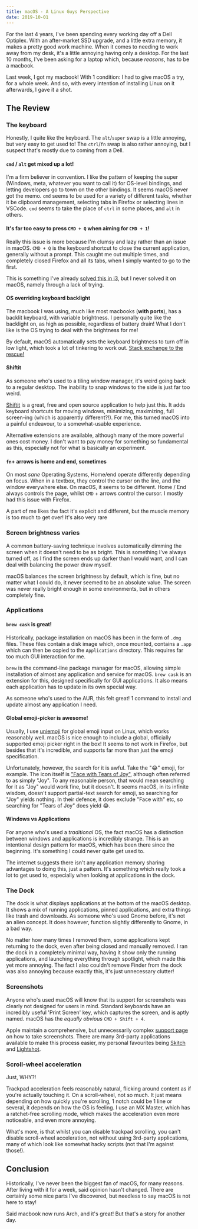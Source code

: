 ```yaml
---
title: macOS - A Linux Guys Perspective
date: 2019-10-01
---
```


For the last 4 years, I've been spending every working day off a Dell Optiplex. With an after-market SSD upgrade, and a little extra memory, it makes a pretty good work machine. When it comes to needing to work away from my desk, it's a little annoying having only a desktop. For the last 10 months, I've been asking for a laptop which, because _reasons_, has to be a macbook.

Last week, I got my macbook! With 1 condition: I had to give macOS a try, for a whole week. And so, with every intention of installing Linux on it afterwards, I gave it a shot.

## The Review

### The keyboard

Honestly, I quite like the keyboard. The `alt`/`super` swap is a little annoying, but very easy to get used to! The `ctrl`/`fn` swap is also rather annoying, but I suspect that's mostly due to coming from a Dell.

#### `cmd` / `alt` get mixed up a lot!

I'm a firm believer in convention. I like the pattern of keeping the super (Windows, meta, whatever you want to call it) for OS-level bindings, and letting developers go to town on the other bindings. It seems macOS never got the memo. `cmd` seems to be used for a variety of different tasks, whether it be clipboard management, selecting tabs in Firefox or selecting lines in VSCode. `cmd` seems to take the place of `ctrl` in some places, and `alt` in others.

#### It's far too easy to press `CMD + Q` when aiming for `CMD + 1`!

Really this issue is more because I'm clumsy and lazy rather than an issue in macOS. `CMD + Q` is the keyboard shortcut to close the current application, generally without a prompt. This caught me out multiple times, and completely closed Firefox and all its tabs, when I simply wanted to go to the first.

This is something I've already [solved this in i3](https://github.com/RealOrangeOne/dotfiles/commit/e0da9bf3f0f80baca0cee47c8779bf0fddc9afe4), but I never solved it on macOS, namely through a lack of trying.

#### OS overriding keyboard backlight

The macbook I was using, much like most macbooks (**with ports**), has a backlit keyboard, with variable brightness. I personally quite like the backlight on, as high as possible, regardless of battery drain! What I don't like is the OS trying to deal with the brightness for me!

By default, macOS automatically sets the keyboard brightness to turn off in low light, which took a lot of tinkering to work out. [Stack exchange to the rescue!](https://apple.stackexchange.com/a/45381)

#### Shiftit

As someone who's used to a tiling window manager, it's weird going back to a regular desktop. The inability to snap windows to the side is just far too weird.

[Shiftit](https://github.com/fikovnik/ShiftIt) is a great, free and open source application to help just this. It adds keyboard shortcuts for moving windows, minimizing, maximizing, full screen-ing (which is apparently different?!). For me, this turned macOS into a painful endeavour, to a somewhat-usable experience.

Alternative extensions are available, although many of the more powerful ones cost money. I don't want to pay money for something so fundamental as this, especially not for what is basically an experiment.

#### `fn`+ arrows is home and end, sometimes

On most _sane_ Operating Systems, Home/end operate differently depending on focus. When in a textbox, they control the cursor on the line, and the window everywhere else. On macOS, it seems to be different. Home / End always controls the page, whilst `CMD` + arrows control the cursor. I mostly had this issue with Firefox.

A part of me likes the fact it's explicit and different, but the muscle memory is too much to get over! It's also very rare

### Screen brightness varies

A common battery-saving technique involves automatically dimming the screen when it doesn't need to be as bright. This is something I've always turned off, as I find the screen ends up darker than I would want, and I can deal with balancing the power draw myself.

macOS balances the screen brightness by default, which is fine, but no matter what I could do, it never seemed to be an absolute value. The screen was never really bright enough in some environments, but in others completely fine.

### Applications

#### `brew cask` is great!

Historically, package installation on macOS has been in the form of `.dmg` files. These files contain a disk image which, once mounted, contains a `.app` which can then be copied to the `Applications` directory. This requires far too much GUI interaction for me.

`brew` is the command-line package manager for macOS, allowing simple installation of almost any application and service for macOS. `brew cask` is an extension for this, designed specifically for GUI applications. It also means each application has to update in its own special way.

As someone who's used to the AUR, this felt great! 1 command to install and update almost any application I need.

#### Global emoji-picker is awesome!

Usually, I use [uniemoji](https://github.com/salty-horse/ibus-uniemoji/) for global emoji input on Linux, which works reasonably well. macOS is nice enough to include a global, officially supported emoji picker right in the box! It seems to not work in Firefox, but besides that it's incredible, and supports far more than just the emoji specification.

Unfortunately, however, the search for it is awful. Take the ":joy:" emoji, for example. The icon itself is ["Face with Tears of Joy"](https://emojipedia.org/face-with-tears-of-joy/), although often referred to as simply "Joy". To any reasonable person, that would mean searching for it as "Joy" would work fine, but it doesn't. It seems macOS, in its infinite wisdom, doesn't support partial-text search for emoji, so searching for "Joy" yields nothing. In their defence, it does exclude "Face with" etc, so searching for "Tears of Joy" does yield :joy:.

#### Windows vs Applications

For anyone who's used a _traditional_ OS, the fact macOS has a distinction between windows and applications is incredibly strange. This is an intentional design pattern for macOS, which has been there since the beginning. It's something I could never quite get used to.

The internet suggests there isn't any application memory sharing advantages to doing this, just a pattern. It's something which really took a lot to get used to, especially when looking at applications in the dock.

### The Dock

The dock is what displays applications at the bottom of the macOS desktop. It shows a mix of running applications, pinned applications, and extra things like trash and downloads. As someone who's used Gnome before, it's not an alien concept. It does however, function slightly differently to Gnome, in a bad way.

No matter how many times I removed them, some applications kept returning to the dock, even after being closed and manually removed. I ran the dock in a completely minimal way, having it show only the running applications, and launching everything through spotlight, which made this yet more annoying. The fact I also couldn't remove Finder from the dock was also annoying because exactly this, it's just unnecessary clutter!

### Screenshots

Anyone who's used macOS will know that its support for screenshots was clearly not designed for users in mind. Standard keyboards have an incredibly useful 'Print Screen' key, which captures the screen, and is aptly named. macOS has the _equally obvious_ `CMD + Shift + 4`.

Apple maintain a comprehensive, but unnecessarily complex [support page](https://support.apple.com/en-us/HT201361) on how to take screenshots. There are many 3rd-party applications available to make this process easier, my personal favourites being [Skitch](https://evernote.com/products/skitch) and [Lightshot](https://app.prntscr.com/en/index.html).

### Scroll-wheel acceleration

Just, WHY?!

Trackpad acceleration feels reasonably natural, flicking around content as if you're actually touching it. On a scroll-wheel, not so much. It just means depending on how quickly you're scrolling, 1 notch could be 1 line or several, it depends on how the OS is feeling. I use an MX Master, which has a ratchet-free scrolling mode, which makes the acceleration even more noticeable, and even more annoying.

What's more, is that whilst you can disable trackpad scrolling, you can't disable scroll-wheel acceleration, not without using 3rd-party applications, many of which look like somewhat hacky scripts (not that I'm against those!).

## Conclusion

Historically, I've never been the biggest fan of macOS, for many reasons. After living with it for a week, said opinion hasn't changed. There are certainly some nice parts I've discovered, but needless to say macOS is not here to stay!

Said macbook now runs Arch, and it's great! But that's a story for another day.
